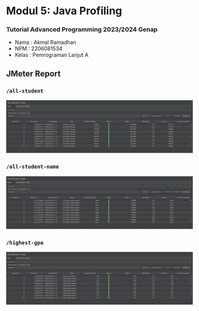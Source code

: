# Modul 5: Java Profiling
### Tutorial Advanced Programming 2023/2024 Genap

- Nama    : Akmal Ramadhan 
- NPM     : 2206081534
- Kelas   : Pemrograman Lanjut A

## JMeter Report
### `/all-student`
<img src="./src/image/all-student.jpg" alt="all-student"/>

### `/all-student-name`
<img src="./src/image/all-student-name.jpg" alt="all-student"/>

### `/highest-gpa`
<img src="./src/image/highest-gpa.jpg" alt="all-student"/>